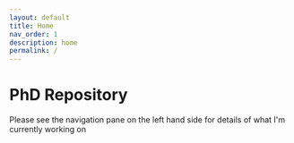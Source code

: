 ```yaml
---
layout: default
title: Home
nav_order: 1
description: home
permalink: /
---
```


# PhD Repository


Please see the navigation pane on the left hand side for details of what I'm currently working on

